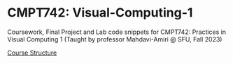 # CMPT742: Visual-Computing-1
Coursework, Final Project and Lab code snippets for CMPT742: Practices in Visual Computing 1 (Taught by professor Mahdavi-Amiri @ SFU, Fall 2023)

[Course Structure](https://arash-mham.github.io/visual-computing-I/index.html)
